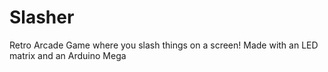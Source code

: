 # Slasher
Retro Arcade Game where you slash things on a screen! Made with an LED matrix and an Arduino Mega

